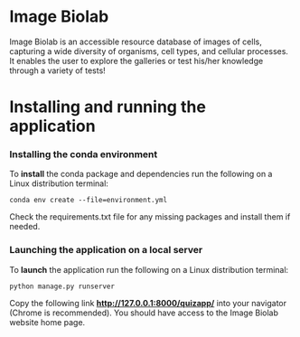 # Image Biolab
Image Biolab is an accessible resource database of images of cells, capturing a wide diversity of organisms, cell types, and cellular processes. It enables the user to explore the galleries or test his/her knowledge through a variety of tests!

# Installing and running the application

### Installing the conda environment
To **install** the conda package and dependencies run the following on a Linux distribution terminal:
~~~~
conda env create --file=environment.yml
~~~~

Check the requirements.txt file for any missing packages and install them if needed.

### Launching the application on a local server
To **launch** the application run the following on a Linux distribution terminal:
~~~~
python manage.py runserver
~~~~

Copy the following link **http://127.0.0.1:8000/quizapp/** into your navigator (Chrome is recommended). You should have access to the Image Biolab website home page.
